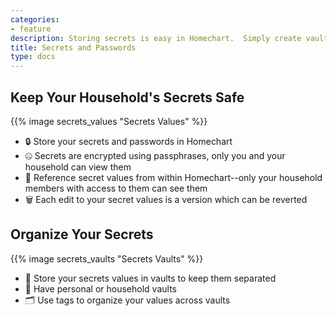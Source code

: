 ```yaml
---
categories:
- feature
description: Storing secrets is easy in Homechart.  Simply create vaults and add your secrets to them.  Homechart helps keep your household data secure.
title: Secrets and Passwords
type: docs
---
```


## Keep Your Household's Secrets Safe

{{% image secrets_values "Secrets Values" %}}

- 🔒 Store your secrets and passwords in Homechart
- 🤐 Secrets are encrypted using passphrases, only you and your household can view them
- 📎 Reference secret values from within Homechart--only your household members with access to them can see them
- 🗑 Each edit to your secret values is a version which can be reverted

## Organize Your Secrets

{{% image secrets_vaults "Secrets Vaults" %}}

- 🏦 Store your secrets values in vaults to keep them separated
- 🧑 Have personal or household vaults
- 🗂 Use tags to organize your values across vaults
